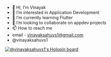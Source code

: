 - 👋 Hi, I’m Vinayak
- 👀 I’m interested in Application Development
- 🌱 I’m currently learning Flutter 
- 💞️ I’m looking to collaborate on appdev projects
- 📫 How to reach me 
-    email - vinayaksahuvs1@gmail.com
-    @vinayaksahuvs1

[![@vinayaksahuvs1's Holopin board](https://holopin.me/vinayaksahuvs1)](https://holopin.io/@vinayaksahuvs1)

